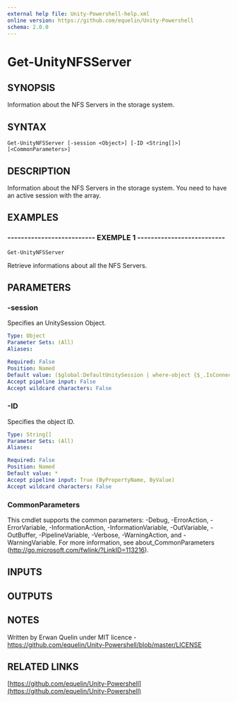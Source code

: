 ```yaml
---
external help file: Unity-Powershell-help.xml
online version: https://github.com/equelin/Unity-Powershell
schema: 2.0.0
---
```


# Get-UnityNFSServer

## SYNOPSIS
Information about the NFS Servers in the storage system.

## SYNTAX

```
Get-UnityNFSServer [-session <Object>] [-ID <String[]>] [<CommonParameters>]
```

## DESCRIPTION
Information about the NFS Servers in the storage system. 
You need to have an active session with the array.

## EXAMPLES

### -------------------------- EXEMPLE 1 --------------------------
```
Get-UnityNFSServer
```

Retrieve informations about all the NFS Servers.

## PARAMETERS

### -session
Specifies an UnitySession Object.

```yaml
Type: Object
Parameter Sets: (All)
Aliases: 

Required: False
Position: Named
Default value: ($global:DefaultUnitySession | where-object {$_.IsConnected -eq $true})
Accept pipeline input: False
Accept wildcard characters: False
```

### -ID
Specifies the object ID.

```yaml
Type: String[]
Parameter Sets: (All)
Aliases: 

Required: False
Position: Named
Default value: *
Accept pipeline input: True (ByPropertyName, ByValue)
Accept wildcard characters: False
```

### CommonParameters
This cmdlet supports the common parameters: -Debug, -ErrorAction, -ErrorVariable, -InformationAction, -InformationVariable, -OutVariable, -OutBuffer, -PipelineVariable, -Verbose, -WarningAction, and -WarningVariable. For more information, see about_CommonParameters (http://go.microsoft.com/fwlink/?LinkID=113216).

## INPUTS

## OUTPUTS

## NOTES
Written by Erwan Quelin under MIT licence - https://github.com/equelin/Unity-Powershell/blob/master/LICENSE

## RELATED LINKS

[https://github.com/equelin/Unity-Powershell](https://github.com/equelin/Unity-Powershell)

